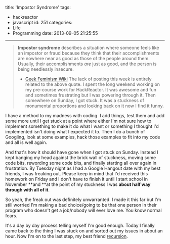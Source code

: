 title: 'Impostor Syndrome'
tags:
  - hackreactor
  - javascript
id: 251
categories:
  - Life
  - Programming
date: 2013-09-05 21:25:55
---

> **Impostor syndrome** describes a situation where someone feels like an impostor or fraud because they think that their accomplishments are nowhere near as good as those of the people around them. Usually, their accomplishments _are_ just as good, and the person is being needlessly insecure.> 
> 
> - [Geek Feminism Wiki](http://geekfeminism.wikia.com/wiki/Impostor_syndrome)
The lack of posting this week is entirely related to the above quote. I spent the long weekend working on my pre-course work for HackReactor. It was awesome and fun and sometimes frustrating but I was powering through it. Then somewhere on Sunday, I got stuck. It was a stuckness of monumental proportions and looking back on it now I find it funny.

I have a method to my madness with coding. I add things, test them and add some more until I get stuck at a point where either I'm not sure how to implement something to make it do what I want or something I thought I'd implemented isn't doing what I expected it to. Then I do a bunch of Googling, look at some examples, hack those examples to fit into my code and all is well again.

And that's how it should have gone when I got stuck on Sunday. Instead I kept banging my head against the brick wall of stuckness, moving some code bits, rewording some code bits, and finally starting all over again in frustration. By Tuesday night as I had a Google Hangout date with my best friends, I was freaking out. Please keep in mind that I'd received this homework on Friday and I don't have to finish it until I start school in November **and **at the point of my stuckness I was **about half way through with all of it**.

So yeah, the freak out was definitely unwarranted. I made it this far but I'm still worried I'm making a bad choice/going to be that one person in their program who doesn't get a job/nobody will ever love me. You know normal fears.

It's a day by day process telling myself I'm good enough. Today I finally came back to the thing I was stuck on and sorted out my issues in about an hour. Now I'm on to the last step, my best friend [recursion](http://en.wikipedia.org/wiki/Recursion).